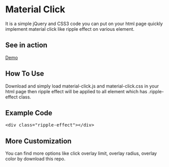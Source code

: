 # Material Click

It is a simple jQuery and CSS3 code you can put on your html page quickly implement material click like ripple effect on various element.

## See in action
<a href="http://softscripts.github.io/material-click/">Demo</a>


## How To Use

Download and simply load material-click.js and material-click.css in your html page then ripple effect will be applied to all element which has .ripple-effect class.


## Example Code

<pre>&lt;div class="ripple-effect"&gt;&lt;/div&gt;</pre>


## More Customization

You can find more options like click overlay limit, overlay radius, overlay color by download this repo.
